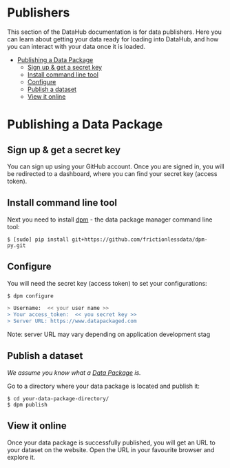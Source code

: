 # Publishers

This section of the DataHub documentation is for data publishers. Here you can learn about getting your data ready for loading into DataHub, and how you can interact with your data once it is loaded.

- [Publishing a Data Package](#publishing-a-data-package)
    - [Sign up & get a secret key](#sign-up-&-get-a-secret-key)
    - [Install command line tool](#install-command-line-tool)
    - [Configure](#configure)
    - [Publish a dataset](#publish-a-dataset)
    - [View it online](#view-it-online)


# Publishing a Data Package

## Sign up & get a secret key

You can sign up using your GitHub account. Once you are signed in, you will be redirected to a dashboard, where you can find your secret key (access token).

## Install command line tool

Next you need to install [dpm](cli/) - the data package manager command line tool:

```
$ [sudo] pip install git+https://github.com/frictionlessdata/dpm-py.git
```

## Configure

You will need the secret key (access token) to set your configurations:

```bash
$ dpm configure

> Username:  << your user name >>
> Your access_token:  << you secret key >>
> Server URL: https://www.datapackaged.com
```

Note: server URL may vary depending on application development stag

## Publish a dataset

*We assume you know what a [Data Package](http://specs.frictionlessdata.io/) is.*

Go to a directory where your data package is located and publish it:

```
$ cd your-data-package-directory/
$ dpm publish
```

## View it online

Once your data package is successfully published, you will get an URL to your dataset on the website. Open the URL in your favourite browser and explore it.
